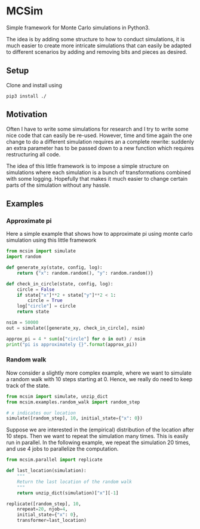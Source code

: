 # MCSim

Simple framework for Monte Carlo simulations in Python3.

The idea is by adding some structure to how to conduct simulations,
it is much easier to create more intricate simulations that can easily be adapted
to different scenarios by adding and removing bits and pieces as desired.

## Setup

Clone and install using

```
pip3 install ./
```

## Motivation

Often I have to write some simulations for research and I try to write some nice code
that can easily be re-used.
However, time and time again the one change to do a different simulation requires
an a complete rewrite:
suddenly an extra parameter has to be passed down to a new function
which requires restructuring all code.

The idea of this little framework is to impose a simple structure on simulations
where each simulation is a bunch of transformations combined with some logging.
Hopefully that makes it much easier to change certain parts of the simulation
without any hassle.

## Examples

### Approximate pi

Here a simple example that shows how to approximate pi using monte carlo simulation
using this little framework

```python
from mcsim import simulate
import random

def generate_xy(state, config, log):
    return {"x": random.random(), "y": random.random()}

def check_in_circle(state, config, log):
    circle = False
    if state["x"]**2 + state["y"]**2 < 1:
        circle = True
    log["circle"] = circle
    return state

nsim = 50000
out = simulate([generate_xy, check_in_circle], nsim)

approx_pi = 4 * sum(o["circle"] for o in out) / nsim
print("pi is approximately {}".format(approx_pi))
```

### Random walk

Now consider a slightly more complex example,
where we want to simulate a random walk with 10 steps starting at 0.
Hence, we really do need to keep track of the state.

```python
from mcsim import simulate, unzip_dict
from mcsim.examples.random_walk import random_step

# x indicates our location
simulate([random_step], 10, initial_state={"x": 0})
```

Suppose we are interested in the (empirical) distribution of the location after 10 steps.
Then we want to repeat the simulation many times.
This is easily run in parallel.
In the following example, we repeat the simulation 20 times,
and use 4 jobs to parallelize the computation.

```python
from mcsim.parallel import replicate

def last_location(simulation):
    """
    Return the last location of the random walk
    """
    return unzip_dict(simulation)["x"][-1]

replicate([random_step], 10,
    nrepeat=20, njob=4,
    initial_state={"x": 0},
    transformer=last_location)
```

